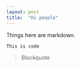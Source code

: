 ```yaml
---
layout: post
title:  "Hi people"
---
```


Things here are markdown.

    This is code


> Blockquote
